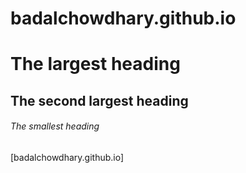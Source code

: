 # badalchowdhary.github.io
# The largest heading
## The second largest heading
###### The smallest heading
[badalchowdhary.github.io]
